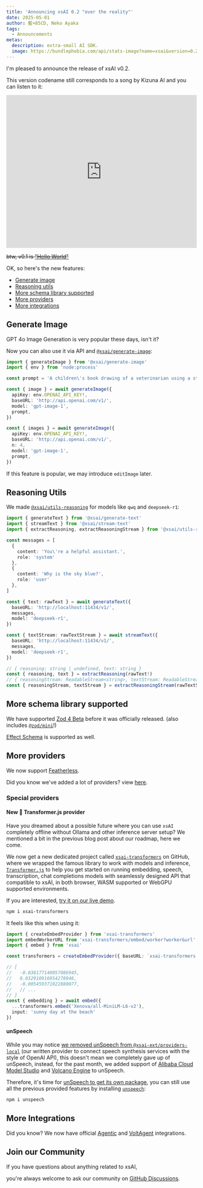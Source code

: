 ```yaml
---
title: 'Announcing xsAI 0.2 "over the reality"'
date: 2025-05-01
author: 藍+85CD, Neko Ayaka
tags:
  - Announcements
metas:
  description: extra-small AI SDK.
  image: https://bundlephobia.com/api/stats-image?name=xsai&version=0.2.0&wide=true
---
```


I'm pleased to announce the release of xsAI v0.2.

This version codename still corresponds to a song by Kizuna AI and you can listen to it:

<iframe width="100%" height="405" src="https://www.youtube.com/embed/OIdlW0u3ZXc" title="YouTube video player" frameborder="0" referrerpolicy="strict-origin-when-cross-origin" allowfullscreen></iframe>

~~btw, v0.1 is ["Hello World"](https://www.youtube.com/watch?v=FrcR9qvjwmo)~~

OK, so here's the new features:

- [Generate image](#generate-image)
- [Reasoning utils](#reasoning-utils)
- [More schema library supported](#more-schema-library-supported)
- [More providers](#more-providers)
- [More integrations](#more-integrations)

## Generate Image

GPT 4o Image Generation is very popular these days, isn't it?

Now you can also use it via API and [`@xsai/generate-image`](https://xsai.js.org/docs/packages/generate/image):

```ts
import { generateImage } from '@xsai/generate-image'
import { env } from 'node:process'

const prompt = 'A children\'s book drawing of a veterinarian using a stethoscope to listen to the heartbeat of a baby otter.'

const { image } = await generateImage({
  apiKey: env.OPENAI_API_KEY!,
  baseURL: 'http://api.openai.com/v1/',
  model: 'gpt-image-1',
  prompt,
})

const { images } = await generateImage({
  apiKey: env.OPENAI_API_KEY!,
  baseURL: 'http://api.openai.com/v1/',
  n: 4,
  model: 'gpt-image-1',
  prompt,
})
```

If this feature is popular, we may introduce `editImage` later.

## Reasoning Utils

We made [`@xsai/utils-reasoning`](https://xsai.js.org/docs/packages/utils/reasoning) for models like `qwq` and `deepseek-r1`:

```ts
import { generateText } from '@xsai/generate-text'
import { streamText } from '@xsai/stream-text'
import { extractReasoning, extractReasoningStream } from '@xsai/utils-reasoning'

const messages = [
  {
    content: 'You\'re a helpful assistant.',
    role: 'system'
  },
  {
    content: 'Why is the sky blue?',
    role: 'user'
  },
]

const { text: rawText } = await generateText({
  baseURL: 'http://localhost:11434/v1/',
  messages,
  model: 'deepseek-r1',
})

const { textStream: rawTextStream } = await streamText({
  baseURL: 'http://localhost:11434/v1/',
  messages,
  model: 'deepseek-r1',
})

// { reasoning: string | undefined, text: string }
const { reasoning, text } = extractReasoning(rawText!)
// { reasoningStream: ReadableStream<string>, textStream: ReadableStream<string> }
const { reasoningStream, textStream } = extractReasoningStream(rawTextStream)
```

## More schema library supported

We have supported [Zod 4 Beta](https://v4.zod.dev) before it was officially released. (also includes [`@zod/mini`](https://v4.zod.dev/packages/mini)!)

[Effect Schema](https://effect.website/docs/schema/introduction/) is supported as well.

## More providers

We now support [Featherless](https://featherless.ai).

Did you know we've added a lot of providers? view [here](https://github.com/moeru-ai/xsai/tree/main/packages-ext/providers-cloud/src/providers).

### Special providers

#### New 🤗 Transformer.js provider

Have you dreamed about a possible future where you can use `xsAI` completely offline without Ollama and other inference server setup? We mentioned a bit in the previous blog post about our roadmap, here we come.

We now get a new dedicated project called [`xsai-transformers`](https://github.com/moeru-ai/xsai-transformers) on GitHub, where we wrapped the famous library to work with models and inference, [`Transformer.js`](https://huggingface.co/docs/transformers.js/en/index) to help you get started on running embedding, speech, transcription, chat completions models with seamlessly designed API that compatible to xsAI, in both browser, WASM supported or WebGPU supported environments.

If you are interested, [try it on our live demo](https://xsai-transformers.netlify.app/).

```bash
npm i xsai-transformers
```

It feels like this when using it:

```typescript
import { createEmbedProvider } from 'xsai-transformers'
import embedWorkerURL from 'xsai-transformers/embed/worker?worker&url'
import { embed } from 'xsai'

const transformers = createEmbedProvider({ baseURL: `xsai-transformers:///?worker-url=${embedWorkerURL}` })

// [
//   -0.038177140057086945,
//   0.032910916954278946,
//   -0.005459371022880077,
//   // ...
// ]
const { embedding } = await embed({
  ...transformers.embed('Xenova/all-MiniLM-L6-v2'),
  input: 'sunny day at the beach'
})
```

#### unSpeech

While you may notice [we removed unSpeech from `@xsai-ext/providers-local`](https://github.com/moeru-ai/xsai/pull/136) (our written provider to connect speech synthesis services with the style of OpenAI API), this doesn't mean we completely gave up of unSpeech, instead, for the past month, we added support of [Alibaba Cloud Model Studio](https://www.alibabacloud.com/en/product/modelstudio) and [Volcano Engine](https://www.volcengine.com/product/voice-tech) to unSpeech.

Therefore, it's time for [unSpeech to get its own package](https://www.npmjs.com/package/unspeech), you can still use all the previous provided features by installing [`unspeech`](https://www.npmjs.com/package/unspeech):

```bash
npm i unspeech
```

## More Integrations

Did you know? We now have official [Agentic](https://agentic.so/sdks/xsai) and [VoltAgent](https://voltagent.dev/docs/providers/xsai/) integrations.

## Join our Community

If you have questions about anything related to xsAI,

you're always welcome to ask our community on [GitHub Discussions](https://github.com/moeru-ai/xsai/discussions).
